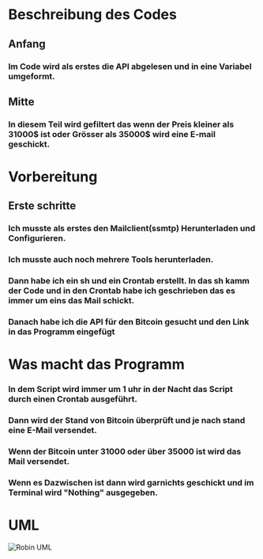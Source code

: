 # Beschreibung des Codes
## Anfang
### Im Code wird als erstes die API abgelesen und in eine Variabel umgeformt.
## Mitte
### In diesem Teil wird gefiltert das wenn der Preis kleiner als 31000$ ist oder Grösser als 35000$ wird eine E-mail geschickt.

# Vorbereitung 
## Erste schritte 
### Ich musste als erstes den Mailclient(ssmtp) Herunterladen und Configurieren.
### Ich musste auch noch mehrere Tools herunterladen. 
### Dann habe ich ein sh und ein Crontab erstellt. In das sh kamm der Code und in den Crontab habe ich geschrieben das es immer um eins das Mail schickt.
### Danach habe ich die API für den Bitcoin gesucht und den Link in das Programm eingefügt

# Was macht das Programm
### In dem Script wird immer um 1 uhr in der Nacht das Script durch einen Crontab ausgeführt.
### Dann wird der Stand von Bitcoin überprüft und je nach stand eine E-Mail versendet.
### Wenn der Bitcoin unter 31000 oder über 35000 ist wird das Mail  versendet.
### Wenn es Dazwischen ist dann wird garnichts geschickt und im Terminal wird "Nothing" ausgegeben.


# UML
![Robin UML](Bilder/UML.png)
